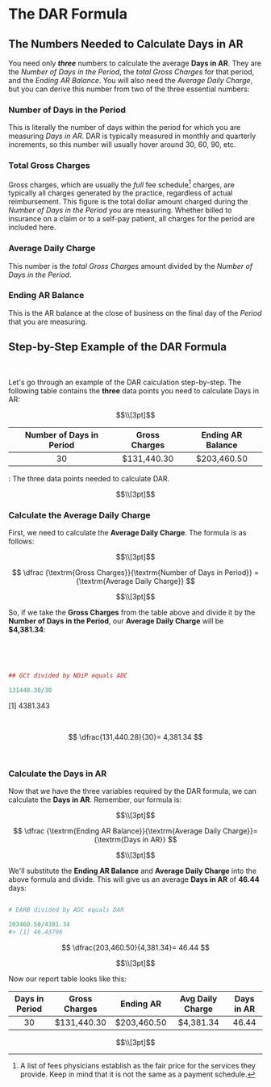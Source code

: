 # The DAR Formula
## The Numbers Needed to Calculate Days in AR

You need only ***three*** numbers to calculate the average **Days in AR**. They are the *Number of Days in the Period*, the *total Gross Charges* for that period, and the *Ending AR Balance*. You will also need the *Average Daily Charge*, but you can derive this number from two of the three essential numbers:

### Number of Days in the Period

This is literally the number of days within the period for which you are measuring *Days in AR*. DAR is typically measured in monthly and quarterly increments, so this number will usually hover around 30, 60, 90, etc.

### Total Gross Charges

Gross charges, which are usually the *full* fee schedule[^3] charges, are typically all charges generated by the practice, regardless of actual reimbursement. This figure is the total dollar amount charged during the *Number of Days in the Period* you are measuring. Whether billed to insurance on a claim or to a self-pay patient, all charges for the period are included here.

[^3]: A list of fees physicians establish as the fair price for the services they provide. Keep in mind that it is not the same as a payment schedule.

### Average Daily Charge

This number is the *total Gross Charges* amount divided by the *Number of Days in the Period*.

### Ending AR Balance

This is the AR balance at the close of business on the final day of the *Period* that you are measuring.

## Step-by-Step Example of the DAR Formula

<br>

Let's go through an example of the DAR calculation step-by-step. The following table contains the **three** data points you need to calculate Days in AR: <br>

$$\\[3pt]$$

| **Number of Days in Period** | **Gross Charges** | **Ending AR Balance** |
|:----------------------------:|:-----------------:|:---------------------:|
|              30              |   \$131,440.30    |     \$203,460.50      |

: The three data points needed to calculate DAR.

$$\\[3pt]$$

### Calculate the Average Daily Charge

First, we need to calculate the **Average Daily Charge**. The formula is as follows:

$$\\[3pt]$$

$$
\dfrac {\textrm{Gross Charges}}{\textrm{Number of Days in Period}} = {\textrm{Average Daily Charge}}
$$

$$\\[3pt]$$

So, if we take the **Gross Charges** from the table above and divide it by the **Number of Days in the Period**, our **Average Daily Charge** will be **\$4,381.34**:

<br>

<br>


```r

## GCt divided by NDiP equals ADC

131440.30/30
```

[1] 4381.343

<br>

$$
\dfrac{131,440.28}{30}= 4,381.34
$$

<br>

### Calculate the Days in AR

Now that we have the three variables required by the DAR formula, we can calculate the **Days in AR**. Remember, our formula is:

$$\\[3pt]$$

$$
\dfrac {\textrm{Ending AR Balance}}{\textrm{Average Daily Charge}}= {\textrm{Days in AR}}
$$

$$\\[3pt]$$

We'll substitute the **Ending AR Balance** and **Average Daily Charge** into the above formula and divide. This will give us an average **Days in AR** of **46.44** days:


```r

# EARB divided by ADC equals DAR

203460.50/4381.34
#> [1] 46.43796
```

$$
\dfrac{203,460.50}{4,381.34}= 46.44
$$

$$\\[3pt]$$

Now our report table looks like this:

| **Days in Period** | **Gross Charges** | **Ending AR** | **Avg Daily Charge** | **Days in AR** |
|:------------------:|:-----------------:|:-------------:|:--------------------:|:--------------:|
|         30         |   \$131,440.30    | \$203,460.50  |      \$4,381.34      |     46.44      |

$$\\[3pt]$$

